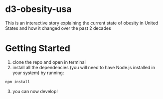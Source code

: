 # d3-obesity-usa
This is an interactive story explaining the current state of obesity in United States and how it changed over the past 2 decades

# Getting Started
1. clone the repo and open in terminal
2. install all the dependencies (you will need to have Node.js installed in your system) by running:
```sh
npm install
```
3. you can now develop!
